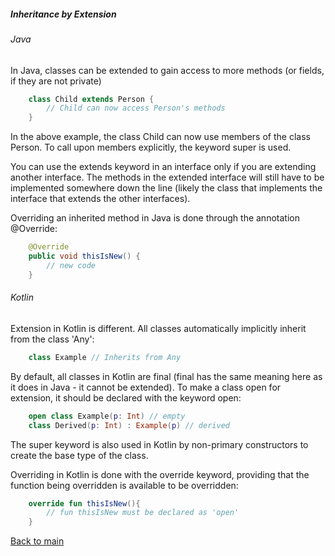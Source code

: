 ##### Inheritance by Extension

###### Java

In Java, classes can be extended to gain access to more methods (or fields, if they are not private)

```Java
    class Child extends Person {
        // Child can now access Person's methods
    }
```

In the above example, the class Child can now use members of the class Person. To call upon members explicitly, the keyword super is used.

You can use the extends keyword in an interface only if you are extending another interface. The methods in the extended interface will still have to be implemented somewhere down the line (likely the class that implements the interface that extends the other interfaces).

Overriding an inherited method in Java is done through the annotation @Override:

```Java
    @Override
    public void thisIsNew() {
        // new code
    }
```
###### Kotlin

Extension in Kotlin is different. All classes automatically implicitly inherit from the class 'Any':
```Kotlin
    class Example // Inherits from Any
```

By default, all classes in Kotlin are final (final has the same meaning here as it does in Java - it cannot be extended).
To make a class open for extension, it should be declared with the keyword open:

```Kotlin
    open class Example(p: Int) // empty
    class Derived(p: Int) : Example(p) // derived
```

The super keyword is also used in Kotlin by non-primary constructors to create the base type of the class.

Overriding in Kotlin is done with the override keyword, providing that the function being overridden is available to be overridden:

```Kotlin
    override fun thisIsNew(){
        // fun thisIsNew must be declared as 'open'
    }
```

[Back to main](../README.md)
